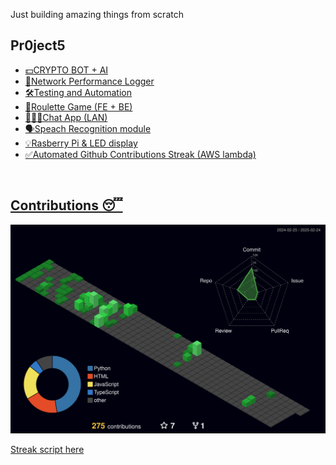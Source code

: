 Just building amazing things from scratch  

## **Pr0ject5**
<ul>
<li><a href="https://github.com/matiwan3/day-trading-bot")>💵CRYPTO BOT + AI</li>
<li><a href="https://github.com/matiwan3/project-LNP")>🛜Network Performance Logger</li>
<li><a href="https://github.com/matiwan3/learning-testing")>🛠️Testing and Automation</li>
<li><a href="https://github.com/matiwan3/project-shark-roulette")>💸Roulette Game (FE + BE)</li>
<li><a href="https://github.com/matiwan3/project-local-network-chat")>👨🏾‍💻Chat App (LAN)</li>
<li><a href="https://github.com/matiwan3/project-scripts-and-scrappers/tree/main/john%20talks")>🗣️Speach Recognition module</li>
<li><a href="https://github.com/matiwan3/LEDisplay">💡Rasberry Pi & LED display</li>
<li><a href="https://github.com/matiwan3/autogit-streak">✅Automated Github Contributions Streak (AWS lambda)</li>
</ul>
<br> 

## Contributions 😴

![](./profile-3d-contrib/profile-night-green.svg)

Streak script <a href="https://github.com/matiwan3/autogit-streak"> here </li>
<br> 
